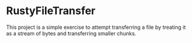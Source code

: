 # RustyFileTransfer
This project is a simple exercise to attempt transferring a file by treating it as a stream of bytes and transferring smaller chunks.
